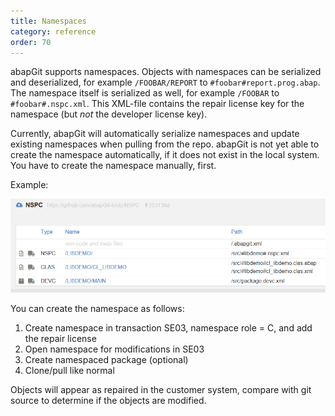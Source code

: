 ```yaml
---
title: Namespaces
category: reference
order: 70
---
```


abapGit supports namespaces. Objects with namespaces can be serialized and deserialized, for example `/FOOBAR/REPORT` to `#foobar#report.prog.abap`. The namespace itself is serialized as well, for example `/FOOBAR` to `#foobar#.nspc.xml`. This XML-file contains the repair license key for the namespace (but *not* the developer license key).

Currently, abapGit will automatically serialize namespaces and update existing namespaces when pulling from the repo. abapGit is not yet able to create the namespace automatically, if it does not exist in the local system. You have to create the namespace manually, first. 

Example:

![](img/namespace_example.png)

You can create the namespace as follows:

1. Create namespace in transaction SE03, namespace role = C, and add the repair license
1. Open namespace for modifications in SE03
1. Create namespaced package (optional)
1. Clone/pull like normal

Objects will appear as repaired in the customer system, compare with git source to determine if the objects are modified.
